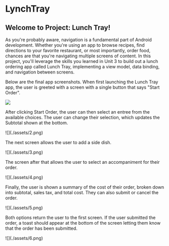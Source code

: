 # LynchTray
## Welcome to Project: Lunch Tray!

<p>As you're probably aware, navigation is a fundamental part of Android development. Whether you're using an app to browse recipes, find directions to your favorite restaurant, or most importantly, order food, chances are that you're navigating multiple screens of content. In this project, you'll leverage the skills you learned in Unit 3 to build out a lunch ordering app called Lunch Tray, implementing a view model, data binding, and navigation between screens.

Below are the final app screenshots. When first launching the Lunch Tray app, the user is greeted with a screen with a single button that says "Start Order".</p>
![](./assets/1.png)

<P>After clicking Start Order, the user can then select an entree from the available choices. The user can change their selection, which updates the Subtotal shown at the bottom.</p>
![](./assets/2.png)
<p>The next screen allows the user to add a side dish.</p>
![](./assets/3.png)
<p>The screen after that allows the user to select an accompaniment for their order.</p>
![](./assets/4.png)
<p>Finally, the user is shown a summary of the cost of their order, broken down into subtotal, sales tax, and total cost. They can also submit or cancel the order.</p>
![](./assets/5.png)
<p>Both options return the user to the first screen. If the user submitted the order, a toast should appear at the bottom of the screen letting them know that the order has been submitted.</p>
![](./assets/6.png)
